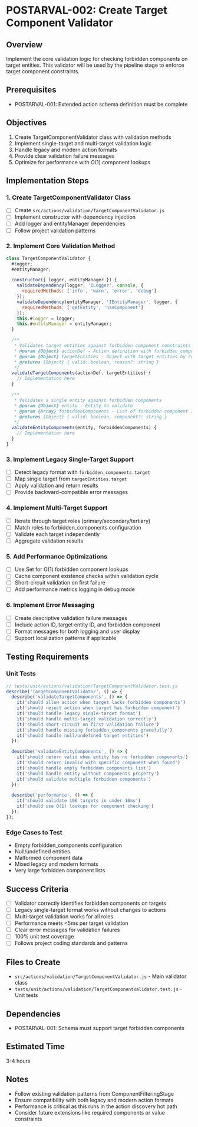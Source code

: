 # POSTARVAL-002: Create Target Component Validator

## Overview
Implement the core validation logic for checking forbidden components on target entities. This validator will be used by the pipeline stage to enforce target component constraints.

## Prerequisites
- POSTARVAL-001: Extended action schema definition must be complete

## Objectives
1. Create TargetComponentValidator class with validation methods
2. Implement single-target and multi-target validation logic
3. Handle legacy and modern action formats
4. Provide clear validation failure messages
5. Optimize for performance with O(1) component lookups

## Implementation Steps

### 1. Create TargetComponentValidator Class
- [ ] Create `src/actions/validation/TargetComponentValidator.js`
- [ ] Implement constructor with dependency injection
- [ ] Add logger and entityManager dependencies
- [ ] Follow project validation patterns

### 2. Implement Core Validation Method
```javascript
class TargetComponentValidator {
  #logger;
  #entityManager;

  constructor({ logger, entityManager }) {
    validateDependency(logger, 'ILogger', console, {
      requiredMethods: ['info', 'warn', 'error', 'debug']
    });
    validateDependency(entityManager, 'IEntityManager', logger, {
      requiredMethods: ['getEntity', 'hasComponent']
    });
    this.#logger = logger;
    this.#entityManager = entityManager;
  }

  /**
   * Validates target entities against forbidden component constraints
   * @param {Object} actionDef - Action definition with forbidden_components
   * @param {Object} targetEntities - Object with target entities by role
   * @returns {Object} { valid: boolean, reason?: string }
   */
  validateTargetComponents(actionDef, targetEntities) {
    // Implementation here
  }

  /**
   * Validates a single entity against forbidden components
   * @param {Object} entity - Entity to validate
   * @param {Array} forbiddenComponents - List of forbidden component IDs
   * @returns {Object} { valid: boolean, component?: string }
   */
  validateEntityComponents(entity, forbiddenComponents) {
    // Implementation here
  }
}
```

### 3. Implement Legacy Single-Target Support
- [ ] Detect legacy format with `forbidden_components.target`
- [ ] Map single target from `targetEntities.target`
- [ ] Apply validation and return results
- [ ] Provide backward-compatible error messages

### 4. Implement Multi-Target Support
- [ ] Iterate through target roles (primary/secondary/tertiary)
- [ ] Match roles to forbidden_components configuration
- [ ] Validate each target independently
- [ ] Aggregate validation results

### 5. Add Performance Optimizations
- [ ] Use Set for O(1) forbidden component lookups
- [ ] Cache component existence checks within validation cycle
- [ ] Short-circuit validation on first failure
- [ ] Add performance metrics logging in debug mode

### 6. Implement Error Messaging
- [ ] Create descriptive validation failure messages
- [ ] Include action ID, target entity ID, and forbidden component
- [ ] Format messages for both logging and user display
- [ ] Support localization patterns if applicable

## Testing Requirements

### Unit Tests
```javascript
// tests/unit/actions/validation/TargetComponentValidator.test.js
describe('TargetComponentValidator', () => {
  describe('validateTargetComponents', () => {
    it('should allow action when target lacks forbidden components')
    it('should reject action when target has forbidden component')
    it('should handle legacy single-target format')
    it('should handle multi-target validation correctly')
    it('should short-circuit on first validation failure')
    it('should handle missing forbidden_components gracefully')
    it('should handle null/undefined target entities')
  });

  describe('validateEntityComponents', () => {
    it('should return valid when entity has no forbidden components')
    it('should return invalid with specific component when found')
    it('should handle empty forbidden components list')
    it('should handle entity without components property')
    it('should validate multiple forbidden components')
  });

  describe('performance', () => {
    it('should validate 100 targets in under 10ms')
    it('should use O(1) lookups for component checking')
  });
});
```

### Edge Cases to Test
- Empty forbidden_components configuration
- Null/undefined entities
- Malformed component data
- Mixed legacy and modern formats
- Very large forbidden component lists

## Success Criteria
- [ ] Validator correctly identifies forbidden components on targets
- [ ] Legacy single-target format works without changes to actions
- [ ] Multi-target validation works for all roles
- [ ] Performance meets <5ms per target validation
- [ ] Clear error messages for validation failures
- [ ] 100% unit test coverage
- [ ] Follows project coding standards and patterns

## Files to Create
- `src/actions/validation/TargetComponentValidator.js` - Main validator class
- `tests/unit/actions/validation/TargetComponentValidator.test.js` - Unit tests

## Dependencies
- POSTARVAL-001: Schema must support target forbidden components

## Estimated Time
3-4 hours

## Notes
- Follow existing validation patterns from ComponentFilteringStage
- Ensure compatibility with both legacy and modern action formats
- Performance is critical as this runs in the action discovery hot path
- Consider future extensions like required components or value constraints